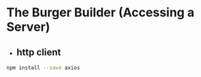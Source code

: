 # The Burger Builder (Accessing a Server)

- ## **http client**

```sh
npm install --save axios
```
